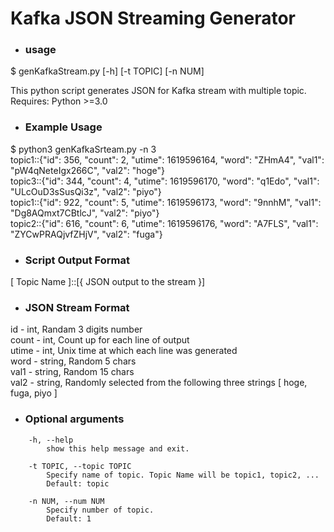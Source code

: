 # Kafka JSON Streaming Generator


- ### usage
$ genKafkaStream.py [-h] [-t TOPIC] [-n NUM]

This python script generates JSON for Kafka stream with multiple topic.  
Requires: Python >=3.0  

- ### Example Usage
$ python3 genKafkaSrteam.py -n 3  
topic1::{"id": 356, "count": 2, "utime": 1619596164, "word": "ZHmA4", "val1": "pW4qNeteIgx266C", "val2": "hoge"}  
topic3::{"id": 344, "count": 4, "utime": 1619596170, "word": "q1Edo", "val1": "ULcOuD3sSusQi3z", "val2": "piyo"}  
topic1::{"id": 922, "count": 5, "utime": 1619596173, "word": "9nnhM", "val1": "Dg8AQmxt7CBtlcJ", "val2": "piyo"}  
topic2::{"id": 616, "count": 6, "utime": 1619596176, "word": "A7FLS", "val1": "ZYCwPRAQjvfZHjV", "val2": "fuga"}  

- ### Script Output Format
[ Topic Name ]::[{ JSON output to the stream }]  

- ### JSON Stream Format
id - int, Randam 3 digits number  
count - int, Count up for each line of output  
utime - int, Unix time at which each line was generated  
word - string, Random 5 chars  
val1 - string, Random 15 chars  
val2 - string, Randomly selected from the following three strings [ hoge, fuga, piyo ]  

- ### Optional arguments
~~~
    -h, --help  
        show this help message and exit.  
        
    -t TOPIC, --topic TOPIC  
        Specify name of topic. Topic Name will be topic1, topic2, ...  
        Default: topic
        
    -n NUM, --num NUM  
        Specify number of topic.  
        Default: 1  
~~~

